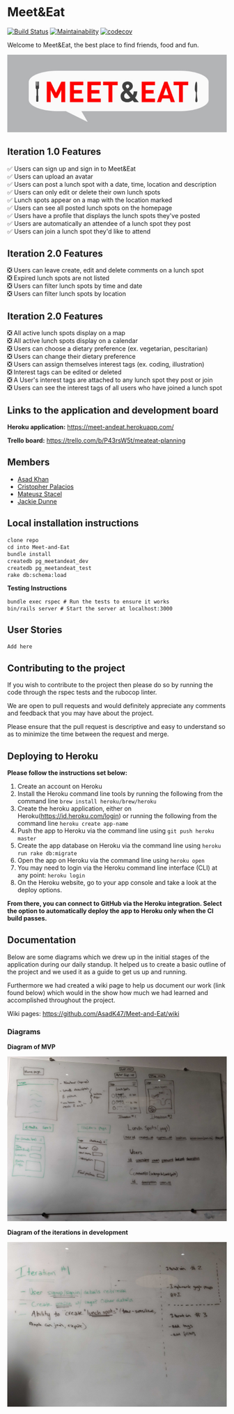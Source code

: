 # Meet&Eat

[![Build Status](https://travis-ci.com/AsadK47/Meet-and-Eat.svg?branch=master)](https://travis-ci.com/AsadK47/Meet-and-Eat)
[![Maintainability](https://api.codeclimate.com/v1/badges/80296a48bd19ade48130/maintainability)](https://codeclimate.com/github/AsadK47/Meet-and-Eat/maintainability)
[![codecov](https://codecov.io/gh/AsadK47/Meet-and-Eat/branch/master/graph/badge.svg)](https://codecov.io/gh/AsadK47/Meet-and-Eat)

Welcome to Meet&Eat, the best place to find friends, food and fun.

![](assets/README-559a088e.png)

## Iteration 1.0 Features
:white_check_mark: Users can sign up and sign in to Meet&Eat<br />
:white_check_mark: Users can upload an avatar<br />
:white_check_mark: Users can post a lunch spot with a date, time, location and description<br />
:white_check_mark: Users can only edit or delete their own lunch spots<br />
:white_check_mark: Lunch spots appear on a map with the location marked<br />
:white_check_mark: Users can see all posted lunch spots on the homepage<br />
:white_check_mark: Users have a profile that displays the lunch spots they've posted<br />
:white_check_mark: Users are automatically an attendee of a lunch spot they post<br />
:white_check_mark: Users can join a lunch spot they'd like to attend<br />

## Iteration 2.0 Features
:negative_squared_cross_mark: Users can leave create, edit and delete comments on a lunch spot <br />
:negative_squared_cross_mark: Expired lunch spots are not listed<br />
:negative_squared_cross_mark: Users can filter lunch spots by time and date<br />
:negative_squared_cross_mark: Users can filter lunch spots by location<br />

## Iteration 2.0 Features
:negative_squared_cross_mark: All active lunch spots display on a map<br />
:negative_squared_cross_mark: All active lunch spots display on a calendar<br />
:negative_squared_cross_mark: Users can choose a dietary preference (ex. vegetarian, pescitarian)<br />
:negative_squared_cross_mark: Users can change their dietary preference<br />
:negative_squared_cross_mark: Users can assign themselves interest tags (ex. coding, illustration)<br />
:negative_squared_cross_mark: Interest tags can be edited or deleted<br />
:negative_squared_cross_mark: A User's interest tags are attached to any lunch spot they post or join<br />
:negative_squared_cross_mark: Users can see the interest tags of all users who have joined a lunch spot<br />

## Links to the application and development board

**Heroku application:** https://meet-andeat.herokuapp.com/

**Trello board:** https://trello.com/b/P43rsW5t/meateat-planning

## Members
- [Asad Khan](https://github.com/AsadK47)
- [Cristopher Palacios](https://github.com/criszelaya24)
- [Mateusz Stacel](https://github.com/mateuszstacel)
- [Jackie Dunne](https://github.com/kiedunne)

## Local installation instructions

```
clone repo
cd into Meet-and-Eat
bundle install
createdb pg_meetandeat_dev
createdb pg_meetandeat_test
rake db:schema:load
```
**Testing Instructions**

```
bundle exec rspec # Run the tests to ensure it works
bin/rails server # Start the server at localhost:3000
```

## User Stories

```
Add here
```

## Contributing to the project

If you wish to contribute to the project then please do so by running the code through the rspec tests and the rubocop linter.

We are open to pull requests and would definitely appreciate any comments and feedback that you may have about the project.

Please ensure that the pull request is descriptive and easy to understand so as to minimize the time between the request and merge.

## Deploying to Heroku

**Please follow the instructions set below:**

1. Create an account on Heroku
2. Install the Heroku command line tools by running the following from the command line ```brew install heroku/brew/heroku```
3. Create the heroku application, either on Heroku(https://id.heroku.com/login) or running the following from the command line ```heroku create app-name```
4. Push the app to Heroku via the command line using ```git push heroku master```
5. Create the app database on Heroku via the command line using ```heroku run rake db:migrate```
6. Open the app on Heroku via the command line using ```heroku open```
7. You may need to login via the Heroku command line interface (CLI) at any point: ```heroku login```
8. On the Heroku website, go to your app console and take a look at the deploy options.

**From there, you can connect to GitHub via the Heroku integration. Select the option to automatically deploy the app to Heroku only when the CI build passes.**

## Documentation

Below are some diagrams which we drew up in the initial stages of the application during our daily standup. It helped us to create a basic outline of the project and we used it as a guide to get us up and running.

Furthermore we had created a wiki page to help us document our work (link found below) which would in the show how much we had learned and accomplished throughout the project.

Wiki pages: https://github.com/AsadK47/Meet-and-Eat/wiki

### Diagrams

**Diagram of MVP**

![](assets/README-a29aa4ff.jpg)

**Diagram of the iterations in development**

![](assets/README-56d7b49b.jpg)
